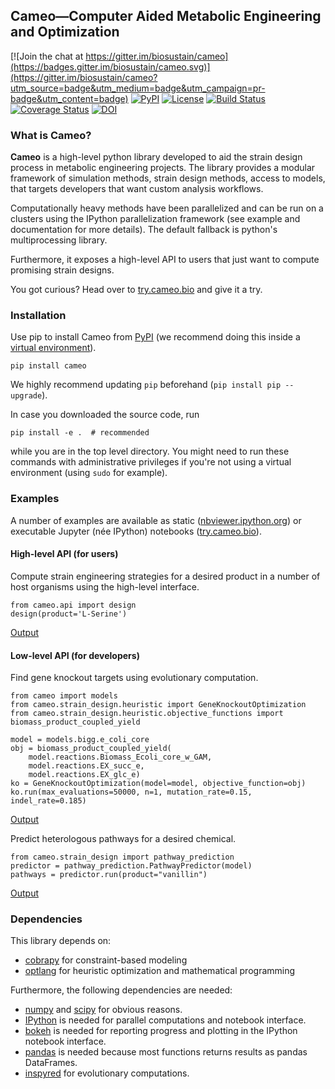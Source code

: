 ## Cameo—Computer Aided Metabolic Engineering and Optimization

[![Join the chat at https://gitter.im/biosustain/cameo](https://badges.gitter.im/biosustain/cameo.svg)](https://gitter.im/biosustain/cameo?utm_source=badge&utm_medium=badge&utm_campaign=pr-badge&utm_content=badge)
[![PyPI](https://img.shields.io/pypi/v/cameo.svg)](https://pypi.python.org/pypi/cameo)
[![License](http://img.shields.io/badge/license-APACHE2-blue.svg)](http://img.shields.io/badge/license-APACHE2-blue.svg)
[![Build Status](https://travis-ci.org/biosustain/cameo.svg?branch=master)](https://travis-ci.org/biosustain/cameo)
[![Coverage Status](https://coveralls.io/repos/biosustain/cameo/badge.svg?branch=devel)](https://coveralls.io/r/biosustain/cameo?branch=devel)
[![DOI](https://zenodo.org/badge/5031/biosustain/cameo.svg)](https://zenodo.org/badge/latestdoi/5031/biosustain/cameo)



### What is Cameo?
**Cameo** is a high-level python library developed to aid the strain design process in metabolic engineering projects. The library provides a modular framework of simulation methods, strain design methods, access to models, that targets developers that want  custom analysis workflows. 

Computationally heavy methods have been parallelized and can be run on a clusters using the IPython parallelization framework (see example and documentation for more details). The default fallback is python's multiprocessing library.

Furthermore, it exposes a high-level API to users that just want to compute promising strain designs. 

You got curious? Head over to [try.cameo.bio](http://try.cameo.bio) and give it a try.

### Installation
Use pip to install Cameo from [PyPI](https://pypi.python.org/pypi/cameo) (we recommend doing this inside a [virtual environment](http://docs.python-guide.org/en/latest/dev/virtualenvs/)).

    pip install cameo

We highly recommend updating `pip` beforehand (`pip install pip --upgrade`).

In case you downloaded the source code, run

	pip install -e .  # recommended

while you are in the top level directory. You might need to run these commands with administrative privileges if you're not using a virtual environment (using `sudo` for example).


### Examples

A number of examples are available as static ([nbviewer.ipython.org](http://nbviewer.ipython.org/github/biosustain/cameo-notebooks/tree/master/)) or executable Jupyter (née IPython) notebooks ([try.cameo.bio](http://try.cameo.bio)).

#### High-level API (for users)
Compute strain engineering strategies for a desired product in a number of host organisms using the high-level interface.

	from cameo.api import design
	design(product='L-Serine')

[Output](http://nbviewer.ipython.org/github/biosustain/cameo-notebooks/blob/master/8-high-level-API.ipynb)

#### Low-level API (for developers)

Find gene knockout targets using evolutionary computation.

	from cameo import models
	from cameo.strain_design.heuristic import GeneKnockoutOptimization
	from cameo.strain_design.heuristic.objective_functions import biomass_product_coupled_yield
	
	model = models.bigg.e_coli_core
	obj = biomass_product_coupled_yield(
	    model.reactions.Biomass_Ecoli_core_w_GAM,
	    model.reactions.EX_succ_e,
	    model.reactions.EX_glc_e)
	ko = GeneKnockoutOptimization(model=model, objective_function=obj)
	ko.run(max_evaluations=50000, n=1, mutation_rate=0.15, indel_rate=0.185)

[Output](http://nbviewer.ipython.org/github/biosustain/cameo-notebooks/blob/master/6-predict-gene-knockout-strategies.ipynb)

Predict heterologous pathways for a desired chemical.

	from cameo.strain_design import pathway_prediction
	predictor = pathway_prediction.PathwayPredictor(model)
	pathways = predictor.run(product="vanillin")

[Output](http://nbviewer.ipython.org/github/biosustain/cameo-notebooks/blob/master/7-predict-heterologous-pathways.ipynb)


### Dependencies
This library depends on:

- [cobrapy](https://github.com/opencobra/cobrapy) for constraint-based modeling
- [optlang](https://github.com/biosustain/optlang) for heuristic optimization and mathematical programming

Furthermore, the following dependencies are needed: 

- [numpy](http://www.numpy.org/) and [scipy](http://www.scipy.org/) for obvious reasons.
- [IPython](http://ipython.org/) is needed for parallel computations and notebook interface.
- [bokeh](http://bokeh.pydata.org/) is needed for reporting progress and plotting in the IPython notebook interface.
- [pandas](http://pandas.pydata.org/) is needed because most functions returns results as pandas DataFrames.
- [inspyred](https://pypi.python.org/pypi/inspyred) for evolutionary computations.

